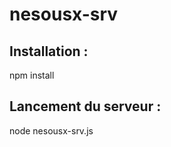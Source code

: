 nesousx-srv
===========

Installation :
--------------
npm install


Lancement du serveur :
----------------------
node nesousx-srv.js
